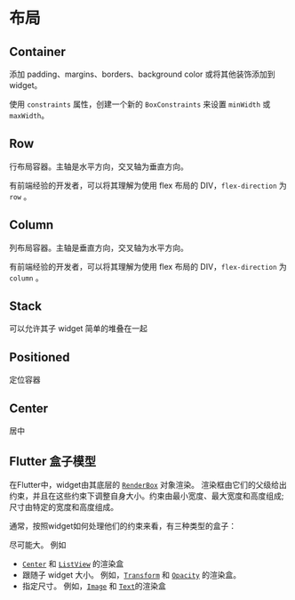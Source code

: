 # 布局

## Container

添加 padding、margins、borders、background color 或将其他装饰添加到 widget。

使用 `constraints` 属性，创建一个新的 `BoxConstraints` 来设置 `minWidth` 或 `maxWidth`。

## Row

行布局容器。主轴是水平方向，交叉轴为垂直方向。

有前端经验的开发者，可以将其理解为使用 flex 布局的 DIV，`flex-direction` 为 `row` 。

## Column

列布局容器。主轴是垂直方向，交叉轴为水平方向。

有前端经验的开发者，可以将其理解为使用 flex 布局的 DIV，`flex-direction` 为 `column` 。

## Stack

可以允许其子 widget 简单的堆叠在一起

## Positioned

定位容器

## Center

居中

## Flutter 盒子模型

在Flutter中，widget由其底层的 [`RenderBox`](https://docs.flutter.io/flutter/rendering/RenderBox-class.html) 对象渲染。 渲染框由它们的父级给出约束，并且在这些约束下调整自身大小。约束由最小宽度、最大宽度和高度组成; 尺寸由特定的宽度和高度组成。

通常，按照widget如何处理他们的约束来看，有三种类型的盒子：

尽可能大。 例如

* [`Center`](https://docs.flutter.io/flutter/widgets/Center-class.html) 和 [`ListView`](https://docs.flutter.io/flutter/widgets/ListView-class.html)  的渲染盒
* 跟随子 widget 大小。 例如，[`Transform`](https://docs.flutter.io/flutter/widgets/Transform-class.html) 和 [`Opacity`](https://docs.flutter.io/flutter/widgets/Opacity-class.html)  的渲染盒。
* 指定尺寸。 例如，[`Image`](https://docs.flutter.io/flutter/dart-ui/Image-class.html) 和 [`Text`](https://docs.flutter.io/flutter/widgets/Text-class.html)的渲染盒



